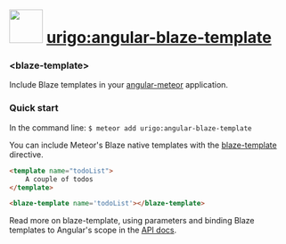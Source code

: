 <a href="http://angular-meteor.com/"><img src="http://angular-meteor.com/images/logo-large.png" width="60" height="60" /></a>  [urigo:angular-blaze-template](http://angular-meteor.com/tutorial)
======================================================

### &lt;blaze-template&gt;

Include Blaze templates in your [angular-meteor](http://angular-meteor.com/) application.

### Quick start

In the command line: `$ meteor add urigo:angular-blaze-template`

You can include Meteor's Blaze native templates with the [blaze-template](http://angular-meteor.com/api/meteor-include) directive.

```html
<template name="todoList">
    A couple of todos
</template>

<blaze-template name='todoList'></blaze-template>
```

Read more on blaze-template, using parameters and binding Blaze templates to Angular's scope in the [API docs](http://angular-meteor.com/api/meteor-include).
